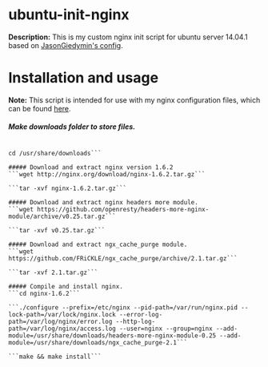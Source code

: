 ubuntu-init-nginx 
=================

**Description:** This is my custom nginx init script for ubuntu server 14.04.1 based on [JasonGiedymin's config](https://github.com/JasonGiedymin/nginx-init-ubuntu).

Installation and usage 
=================
**Note:** This script is intended for use with my nginx configuration files, which can be found [here](https://github.com/greenzwiz).

##### Make downloads folder to store files. 
```mkdir -p /usr/share/downloads

cd /usr/share/downloads```

##### Download and extract nginx version 1.6.2 
```wget http://nginx.org/download/nginx-1.6.2.tar.gz```

```tar -xvf nginx-1.6.2.tar.gz```

##### Download and extract nginx headers more module.
```wget https://github.com/openresty/headers-more-nginx-module/archive/v0.25.tar.gz```

```tar -xvf v0.25.tar.gz```

##### Download and extract ngx_cache_purge module. 
```wget https://github.com/FRiCKLE/ngx_cache_purge/archive/2.1.tar.gz```

```tar -xvf 2.1.tar.gz```

##### Compile and install nginx.
```cd nginx-1.6.2```

```./configure --prefix=/etc/nginx --pid-path=/var/run/nginx.pid --lock-path=/var/lock/nginx.lock --error-log-path=/var/log/nginx/error.log --http-log-path=/var/log/nginx/access.log --user=nginx --group=nginx --add-module=/usr/share/downloads/headers-more-nginx-module-0.25 --add-module=/usr/share/downloads/ngx_cache_purge-2.1```

```make && make install```


